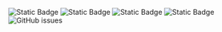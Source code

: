 ![Static Badge](https://img.shields.io/badge/blacklists-61-000000) ![Static Badge](https://img.shields.io/badge/blacklisted-3002055-cc0000) ![Static Badge](https://img.shields.io/badge/whitelisted-2254-00CC00) ![Static Badge](https://img.shields.io/badge/streaming_blacklist-28107-000000) ![GitHub issues](https://img.shields.io/github/issues/fabriziosalmi/blacklists)
